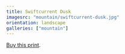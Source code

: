 ```yaml
---
title: Swiftcurrent Dusk
imagesrc: "mountain/swiftcurrent-dusk.jpg"
orientation: landscape
galleries: ["mountain"]
---
```


[Buy this print](https://weshargrovephotography.square.site/product/swiftcurrent-dusk/16).
